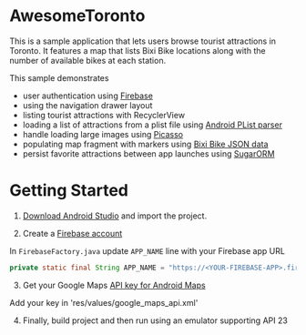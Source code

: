 # AwesomeToronto

This is a sample application that lets users browse tourist attractions in Toronto.  It features a map that lists Bixi Bike locations along with the number of available bikes at each station. 

This sample demonstrates

* user authentication using [Firebase](https://www.firebase.com/)
* using the navigation drawer layout
* listing tourist attractions with RecyclerView
* loading a list of attractions from a plist file using [Android PList parser](https://github.com/tenaciousRas/android-plist-parser)
* handle loading large images using [Picasso](http://square.github.io/picasso/)
* populating map fragment with markers using [Bixi Bike JSON data](http://www.bikesharetoronto.com/stations/json)
* persist favorite attractions between app launches using [SugarORM](http://satyan.github.io/sugar/)

# Getting Started

1. [Download Android Studio](https://developer.android.com/studio/index.html) and import the project. 

2. Create a [Firebase account](https://www.firebase.com/login/)

In `FirebaseFactory.java` update `APP_NAME` line with your Firebase app URL

```java
private static final String APP_NAME = "https://<YOUR-FIREBASE-APP>.firebaseio.com/";
```

3. Get your Google Maps [API key for Android Maps](https://developers.google.com/maps/documentation/android-api/)

Add your key in 'res/values/google_maps_api.xml'

4. Finally, build project and then run using an emulator supporting API 23



